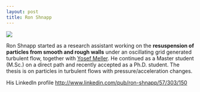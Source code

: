 ```yaml
---
layout: post
title: Ron Shnapp
---
```



![](http://m.c.lnkd.licdn.com/mpr/mpr/shrink_200_200/p/6/000/263/1b9/00264a8.jpg)

Ron Shnapp started as a research assistant working on the <strong>resuspension of particles from smooth and rough walls</strong> under an oscillating grid generated turbulent flow, together with [Yosef Meller](yosef_meller.html). He continued as a Master student (M.Sc.) on a direct path and recently accepted as a Ph.D. student. The thesis is on particles in turbulent flows with pressure/acceleration changes.

His LinkedIn profile <http://www.linkedin.com/pub/ron-shnapp/57/303/150>
